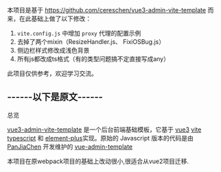 <!--
 * @Descripttion: 
 * @version: 
 * @Author: weihai.tang
 * @Date: 2021-04-28 16:07:30
 * @LastEditTime: 2021-04-30 16:34:19
-->

本项目是基于 https://github.com/cereschen/vue3-admin-vite-template 而来，在此基础上做了以下修改：
1. `vite.config.js` 中增加 `proxy` 代理的配置示例
2. 去掉了两个mixin（ResizeHandler.js、 FixiOSBug.js）
3. 侧边栏样式修改成浅色背景
4. 所有js都改成ts格式（有的类型问题搞不定直接写成any）

此项目仅供参考，欢迎学习交流。

## ------以下是原文------

总览

[vue3-admin-vite-template](http://armour.github.io/vue-typescript-admin-template) 是一个后台前端基础模板，它基于 [vue3](https://github.com/vuejs/vue-next) [vite](https://github.com/vitejs/vite) [typescript](https://www.typescriptlang.org/) 和 [element-plus](https://github.com/element-plus/element-plus/)实现。原始的 Javascript 版本的代码是由 [PanJiaChen](https://github.com/PanJiaChen) 开发维护的 [vue-admin-template](https://github.com/PanJiaChen/vue-admin-template/)

本项目在原webpack项目的基础上改动很小,很适合从vue2项目迁移.